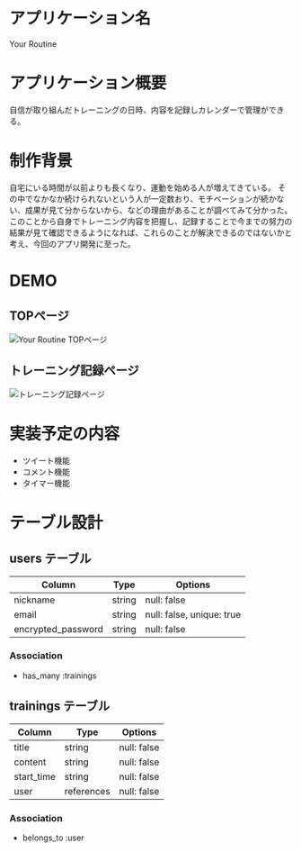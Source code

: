 # アプリケーション名
Your Routine

# アプリケーション概要
自信が取り組んだトレーニングの日時、内容を記録しカレンダーで管理ができる。

# 制作背景
自宅にいる時間が以前よりも長くなり、運動を始める人が増えてきている。
その中でなかなか続けられないという人が一定数おり、モチベーションが続かない、成果が見て分からないから、などの理由があることが調べてみて分かった。
このことから自身でトレーニング内容を把握し、記録することで今までの努力の結果が見て確認できるようになれば、これらのことが解決できるのではないかと考え、今回のアプリ開発に至った。

# DEMO
## TOPページ
![Your Routine TOPページ](https://gyazo.com/2827404a21931ecb36d1d215a9d90bd3)
## トレーニング記録ページ
![トレーニング記録ページ](https://gyazo.com/2679ebca1939cec991badb8d1c4e7c13)

# 実装予定の内容
- ツイート機能
- コメント機能
- タイマー機能

# テーブル設計

## users テーブル

| Column             | Type   | Options                   | 
| ------------------ | ------ | ------------------------- | 
| nickname           | string | null: false               | 
| email              | string | null: false, unique: true | 
| encrypted_password | string | null: false               | 


### Association
- has_many :trainings

## trainings テーブル

| Column      | Type       | Options            | 
| ----------- | ---------- | ------------------ | 
| title       | string     | null: false        | 
| content     | string     | null: false        | 
| start_time  | string     | null: false        | 
| user        | references | null: false        | 


### Association
- belongs_to :user